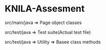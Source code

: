 # KNILA-Assesment

src/main/java => Page object classes

src/test/java => Test suite(Actual test file)

src/test/java => Utility => Basee class methods
